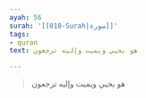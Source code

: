 ```yaml
---
ayah: 56
surah: '[[010-Surah|سورة]]'
tags:
- quran
text: هو يحيي ويميت وإليه ترجعون

---
```

> هو يحيي ويميت وإليه ترجعون
